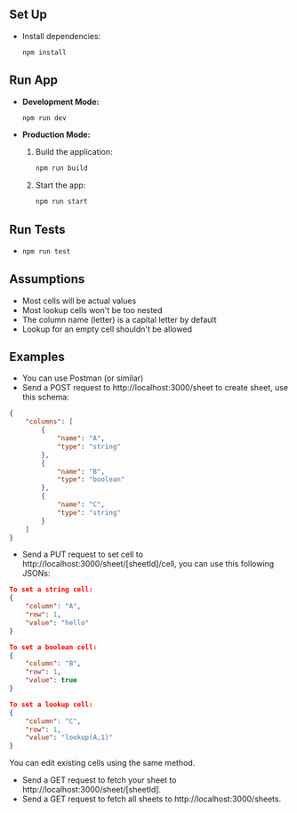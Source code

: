 ## Set Up
- Install dependencies:
    ```bash
    npm install
    ```

## Run App
- **Development Mode:**

    ```bash
    npm run dev
    ```

- **Production Mode:**

    1. Build the application:

        ```bash
        npm run build
        ```

    2. Start the app:

        ```bash
        npm run start
        ```

## Run Tests
- 
    ```bash
    npm run test
    ```

## Assumptions
- Most cells will be actual values
- Most lookup cells won't be too nested 
- The column name (letter) is  a capital letter by default
- Lookup for an empty cell shouldn't be allowed

## Examples
- You can use Postman (or similar) 
- Send a POST request to http://localhost:3000/sheet to create sheet, use this schema:
```json
{
    "columns": [
        {
            "name": "A",
            "type": "string"
        },
        {
            "name": "B",
            "type": "boolean"
        },
        {
            "name": "C",
            "type": "string"
        }
    ]
}
```

- Send a PUT request to set cell to http://localhost:3000/sheet/[sheetId]/cell, you can use this following JSONs:
```json
To set a string cell:
{
    "column": "A",
    "row": 1,
    "value": "hello"
}

To set a boolean cell:
{
    "column": "B",
    "row": 1,
    "value": true
}

To set a lookup cell:
{
    "column": "C",
    "row": 1,
    "value": "lookup(A,1)"
}
```
You can edit existing cells using the same method.

- Send a GET request to fetch your sheet to http://localhost:3000/sheet/[sheetId].
- Send a GET request to fetch all sheets to http://localhost:3000/sheets.